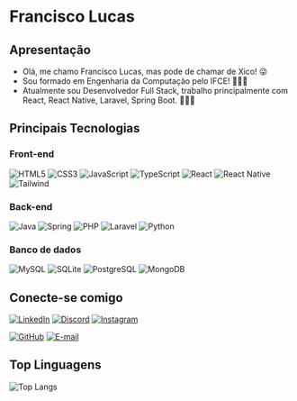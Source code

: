 # Francisco Lucas

## Apresentação
- Olá, me chamo Francisco Lucas, mas pode de chamar de Xico! 😜
- Sou formado em Engenharia da Computação pelo IFCE! 👨🏼‍🎓
- Atualmente sou Desenvolvedor Full Stack, trabalho principalmente com React, React Native, Laravel, Spring Boot. 👨🏽‍💻

## Principais Tecnologias

### Front-end
![HTML5](https://img.shields.io/badge/HTML5-E34F26?style=flat-square&logo=html5&logoColor=white)
![CSS3](https://img.shields.io/badge/CSS3-1572B6?style=flat-square&logo=css3&logoColor=white)
![JavaScript](https://img.shields.io/badge/JavaScript-F7DF1E?style=flat-square&logo=javascript&logoColor=black)
![TypeScript](https://img.shields.io/badge/TypeScript-007ACC?style=flat-square&logo=typescript&logoColor=white)
![React](https://img.shields.io/badge/React-20232A?style=flat-square&logo=react&logoColor=61DAFB)
![React Native](https://img.shields.io/badge/React_Native-20232A?style=flat-square&logo=react&logoColor=61DAFB)
![Tailwind](https://img.shields.io/badge/tailwindcss-%2338B2AC.svg?style=flat-square&logo=tailwind-css&logoColor=white)

### Back-end
![Java](https://img.shields.io/badge/java-%23ED8B00.svg?style=flat-square&logo=openjdk&logoColor=white)
![Spring](https://img.shields.io/badge/spring-%236DB33F.svg?style=flat-square&logo=spring&logoColor=white)
![PHP](https://img.shields.io/badge/PHP-777BB4?style=flat-square&logo=php&logoColor=white)
![Laravel](https://img.shields.io/badge/laravel-%23FF2D20.svg?style=flat-square&logo=laravel&logoColor=white)
![Python](https://img.shields.io/badge/python-3670A0?flat-square&logo=python&logoColor=ffdd54)

### Banco de dados
![MySQL](https://img.shields.io/badge/MySQL-00000F?style=flat-square&logo=mysql&logoColor=white)
![SQLite](https://img.shields.io/badge/SQLite-000?style=flat-square&logo=sqlite&logoColor=07405E)
![PostgreSQL](https://img.shields.io/badge/PostgreSQL-000?style=flat-square&logo=postgresql)
![MongoDB](https://img.shields.io/badge/MongoDB-%234ea94b.svg?style=flat-squarelogo=mongodb&logoColor=white)

## Conecte-se comigo

[![LinkedIn](https://img.shields.io/badge/LinkedIn-0077B5?style=for-the-badge&logo=linkedin&logoColor=white)](https://www.linkedin.com/in/fcolucas/) 
[![Discord](https://img.shields.io/badge/Discord-7289DA?style=for-the-badge&logo=discord&logoColor=white)](https://discord.com/channels/@xico_lucas/)
[![Instagram](https://img.shields.io/badge/-Instagram-%23E4405F?style=for-the-badge&logo=instagram&logoColor=white)](https://www.instagram.com/xico_lucas/)

[![GitHub](https://img.shields.io/badge/GitHub-100000?style=for-the-badge&logo=github&logoColor=white)](https://github.com/fcolucas)
[![E-mail](https://img.shields.io/badge/-Email-000?style=for-the-badge&logo=microsoft-outlook&logoColor=007BFF)](mailto:fcolucaslima14@gmail.com)

## Top Linguagens

![Top Langs](https://github-readme-stats-git-masterrstaa-rickstaa.vercel.app/api/top-langs/?username=fcolucas&layout=compact&bg_color=99B4FF&border_color=B3C7FF&title_color=FFF&text_color=FFF)
